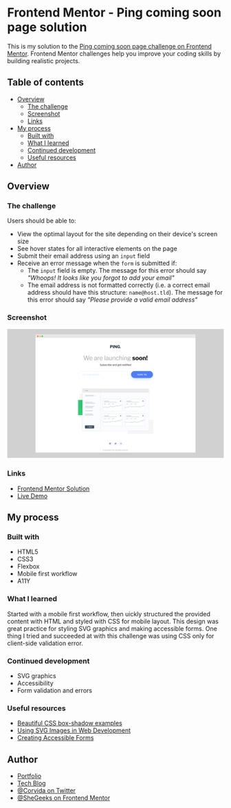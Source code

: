 # Frontend Mentor - Ping coming soon page solution

This is my solution to the [Ping coming soon page challenge on Frontend Mentor](https://www.frontendmentor.io/challenges/ping-single-column-coming-soon-page-5cadd051fec04111f7b848da). Frontend Mentor challenges help you improve your coding skills by building realistic projects.

## Table of contents

- [Overview](#overview)
  - [The challenge](#the-challenge)
  - [Screenshot](#screenshot)
  - [Links](#links)
- [My process](#my-process)
  - [Built with](#built-with)
  - [What I learned](#what-i-learned)
  - [Continued development](#continued-development)
  - [Useful resources](#useful-resources)
- [Author](#author)

## Overview

### The challenge

Users should be able to:

- View the optimal layout for the site depending on their device's screen size
- See hover states for all interactive elements on the page
- Submit their email address using an `input` field
- Receive an error message when the `form` is submitted if:
  - The `input` field is empty. The message for this error should say _"Whoops! It looks like you forgot to add your email"_
  - The email address is not formatted correctly (i.e. a correct email address should have this structure: `name@host.tld`). The message for this error should say _"Please provide a valid email address"_

### Screenshot

<img src="desktop-ss.png">

### Links

- [Frontend Mentor Solution](https://www.frontendmentor.io/solutions/responsive-ping-coming-soon-page-using-css-validation-WHv-FB_d6)
- [Live Demo](https://shegeeks.github.io/Frontend-Mentor-Projects/ping-coming-soon-page/)

## My process

### Built with

- HTML5
- CSS3
- Flexbox
- Mobile first workflow
- A11Y

### What I learned

Started with a mobile first workflow, then uickly structured the provided content with HTML and styled with CSS for mobile layout. This design was great practice for styling SVG graphics and making accessible forms. One thing I tried and succeeded at with this challenge was using CSS only for client-side validation error.

### Continued development

- SVG graphics
- Accessibility
- Form validation and errors

### Useful resources

- [Beautiful CSS box-shadow examples](https://getcssscan.com/css-box-shadow-examples)
- [Using SVG Images in Web Development](https://medium.com/@tyler.greason/using-svg-images-in-web-development-3da83165aa92)
- [Creating Accessible Forms](https://webaim.org/techniques/forms/controls#input)

## Author

- [Portfolio](https://corvida.netlify.app/)
- [Tech Blog](https://shegeeks.net)
- [@Corvida on Twitter](https://www.twitter.com/corvida)
- [@SheGeeks on Frontend Mentor](https://www.frontendmentor.io/profile/shegeeks)
